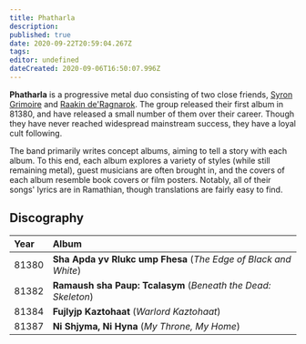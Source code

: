 ```yaml
---
title: Phatharla
description: 
published: true
date: 2020-09-22T20:59:04.267Z
tags: 
editor: undefined
dateCreated: 2020-09-06T16:50:07.996Z
---
```


**Phatharla** is a progressive metal duo consisting of two close friends, [Syron Grimoire](/characters/syron-grimoire) and [Raakin de'Ragnarok](/characters/raakin-deragnarok "wikilink"). The group released their first album in 81380, and have released a small number of them over their career. Though they have never reached widespread mainstream success, they have a loyal cult following.

The band primarily writes concept albums, aiming to tell a story with each album. To this end, each album explores a variety of styles (while still remaining metal), guest musicians are often brought in, and the covers of each album resemble book covers or film posters. Notably, all of their songs' lyrics are in Ramathian, though translations are fairly easy to find.

## Discography


| Year    | Album          |
| :------ | :------------- |
| 81380   | **Sha Apda yv Rlukc ump Fhesa** (*The Edge of Black and White*) |
| 81382   | **Ramaush sha Paup: Tcalasym** (*Beneath the Dead: Skeleton*) |
| 81384   | **Fujlyjp Kaztohaat** (*Warlord Kaztohaat*) |
| 81387   | **Ni Shjyma, Ni Hyna** (*My Throne, My Home*) |
